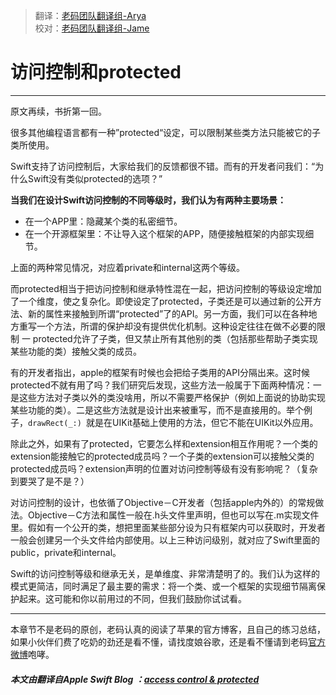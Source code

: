 > 翻译：[老码团队翻译组-Arya](http://weibo.com/littlekok/)  
> 校对：[老码团队翻译组-Jame](http://weibo.com/u/5241713117)

<link rel="stylesheet" href="../assets/css/xcode.css">
<script src="../assets/js/highlight.pack.js"></script>
<script>hljs.initHighlightingOnLoad();</script>

# 访问控制和protected
-----------------


原文再续，书折第一回。

很多其他编程语言都有一种”protected“设定，可以限制某些类方法只能被它的子类所使用。

Swift支持了访问控制后，大家给我们的反馈都很不错。而有的开发者问我们：“为什么Swift没有类似protected的选项？” 



**当我们在设计Swift访问控制的不同等级时，我们认为有两种主要场景：**

* 在一个APP里：隐藏某个类的私密细节。
* 在一个开源框架里：不让导入这个框架的APP，随便接触框架的内部实现细节。

上面的两种常见情况，对应着private和internal这两个等级。

而protected相当于把访问控制和继承特性混在一起，把访问控制的等级设定增加了一个维度，使之复杂化。即使设定了protected，子类还是可以通过新的公开方法、新的属性来接触到所谓“protected”了的API。另一方面，我们可以在各种地方重写一个方法，所谓的保护却没有提供优化机制。这种设定往往在做不必要的限制  一 protected允许了子类，但又禁止所有其他别的类（包括那些帮助子类实现某些功能的类）接触父类的成员。

有的开发者指出，apple的框架有时候也会把给子类用的API分隔出来。这时候protected不就有用了吗？我们研究后发现，这些方法一般属于下面两种情况：一是这些方法对子类以外的类没啥用，所以不需要严格保护（例如上面说的协助实现某些功能的类）。二是这些方法就是设计出来被重写，而不是直接用的。举个例子，`drawRect(_:) `就是在UIKit基础上使用的方法，但它不能在UIKit以外应用。

除此之外，如果有了protected，它要怎么样和extension相互作用呢？一个类的extension能接触它的protected成员吗？一个子类的extension可以接触父类的protected成员吗？extension声明的位置对访问控制等级有没有影响呢？（复杂到要哭了是不是？）

对访问控制的设计，也依循了Objective－C开发者（包括apple内外的）的常规做法。Objective－C方法和属性一般在.h头文件里声明，但也可以写在.m实现文件里。假如有一个公开的类，想把里面某些部分设为只有框架内可以获取时，开发者一般会创建另一个头文件给内部使用。以上三种访问级别，就对应了Swift里面的public，private和internal。

Swift的访问控制等级和继承无关，是单维度、非常清楚明了的。我们认为这样的模式更简洁，同时满足了最主要的需求：将一个类、或一个框架的实现细节隔离保护起来。这可能和你以前用过的不同，但我们鼓励你试试看。

-----------------
本章节不是老码的原创，老码认真的阅读了苹果的官方博客，且自己的练习总结，如果小伙伴们费了吃奶的劲还是看不懂，请找度娘谷歌，还是看不懂请到老码[官方微博](http://weibo.com/u/5241713117)咆哮。  

##### 本文由翻译自Apple Swift Blog ：[access control & protected](原文地址：https://developer.apple.com/swift/blog/)





